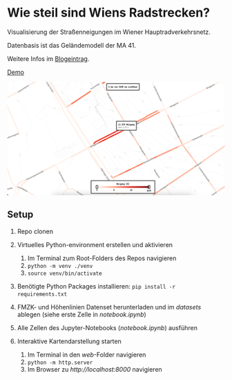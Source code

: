 # Wie steil sind Wiens Radstrecken?

Visualisierung der Straßenneigungen im Wiener Hauptradverkehrsnetz.

Datenbasis ist das Geländemodell der MA 41.

Weitere Infos im [Blogeintrag](https://elias-gander.github.io/2025-9-8-wie-steil-sind-wiens-radstrecken).

[Demo](https://elias-gander.github.io/data-visualization/wie-steil-sind-wiens-radstrecken/)

![screenshot](web/screenshot.png)

## Setup

1. Repo clonen

2. Virtuelles Python-environment erstellen und aktivieren

   1. Im Terminal zum Root-Folders des Repos navigieren
   2. `python -m venv ./venv`
   3. `source venv/bin/activate`

3. Benötigte Python Packages installieren: `pip install -r requirements.txt`

4. FMZK- und Höhenlinien Datenset herunterladen und im _datasets_ ablegen (siehe erste Zelle in _notebook.ipynb_)

5. Alle Zellen des Jupyter-Notebooks (_notebook.ipynb_) ausführen

6. Interaktive Kartendarstellung starten

   1. Im Terminal in den _web_-Folder navigieren
   2. `python -m http.server`
   3. Im Browser zu _http://localhost:8000_ navigieren

